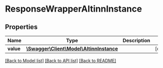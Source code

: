 # ResponseWrapperAltinnInstance

## Properties
Name | Type | Description | Notes
------------ | ------------- | ------------- | -------------
**value** | [**\Swagger\Client\Model\AltinnInstance**](AltinnInstance.md) |  | [optional] 

[[Back to Model list]](../README.md#documentation-for-models) [[Back to API list]](../README.md#documentation-for-api-endpoints) [[Back to README]](../README.md)


